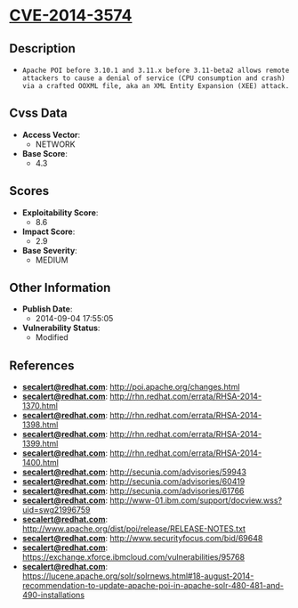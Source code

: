 
# [CVE-2014-3574](http://poi.apache.org/changes.html)

## Description

- `Apache POI before 3.10.1 and 3.11.x before 3.11-beta2 allows remote attackers to cause a denial of service (CPU consumption and crash) via a crafted OOXML file, aka an XML Entity Expansion (XEE) attack.`

## Cvss Data

- **Access Vector**:
  - NETWORK
- **Base Score**:
  - 4.3

## Scores

- **Exploitability Score**:
  - 8.6
- **Impact Score**:
  - 2.9
- **Base Severity**:
  - MEDIUM

## Other Information

- **Publish Date**:
  - 2014-09-04 17:55:05
- **Vulnerability Status**:
  - Modified

## References

- **secalert@redhat.com**: http://poi.apache.org/changes.html
- **secalert@redhat.com**: http://rhn.redhat.com/errata/RHSA-2014-1370.html
- **secalert@redhat.com**: http://rhn.redhat.com/errata/RHSA-2014-1398.html
- **secalert@redhat.com**: http://rhn.redhat.com/errata/RHSA-2014-1399.html
- **secalert@redhat.com**: http://rhn.redhat.com/errata/RHSA-2014-1400.html
- **secalert@redhat.com**: http://secunia.com/advisories/59943
- **secalert@redhat.com**: http://secunia.com/advisories/60419
- **secalert@redhat.com**: http://secunia.com/advisories/61766
- **secalert@redhat.com**: http://www-01.ibm.com/support/docview.wss?uid=swg21996759
- **secalert@redhat.com**: http://www.apache.org/dist/poi/release/RELEASE-NOTES.txt
- **secalert@redhat.com**: http://www.securityfocus.com/bid/69648
- **secalert@redhat.com**: https://exchange.xforce.ibmcloud.com/vulnerabilities/95768
- **secalert@redhat.com**: https://lucene.apache.org/solr/solrnews.html#18-august-2014-recommendation-to-update-apache-poi-in-apache-solr-480-481-and-490-installations
